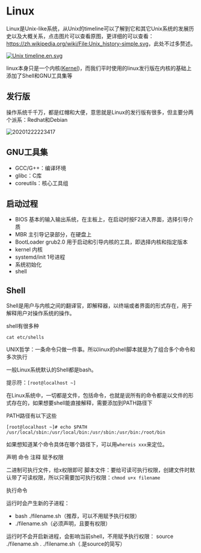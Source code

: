 # Linux

Linux是Unix-like系统，从Unix的timeline可以了解到它和其它Unix系统的发展历史以及大概关系，点击图片可以查看原图，更详细的可以查看：<https://zh.wikipedia.org/wiki/File:Unix_history-simple.svg>，此处不过多赘述。

<a href="https://commons.wikimedia.org/wiki/File:Unix_timeline.en.svg#/media/File:Unix_timeline.en.svg" target="_blank"><img src="https://upload.wikimedia.org/wikipedia/commons/thumb/c/cd/Unix_timeline.en.svg/1200px-Unix_timeline.en.svg.png" alt="Unix timeline.en.svg"></a>

linux本身只是一个内核([Kernel](https://www.kernel.org/))，而我们平时使用的linux发行版在内核的基础上添加了Shell和GNU工具集等

## 发行版

操作系统千千万，都是红帽和大便，意思就是Linux的发行版有很多，但主要分两个派系：Redhat和Debian

![20201222223417](http://image.zuoright.com/20201222223417.png)

## GNU工具集

- GCC/G++：编译环境
- glibc：C库
- coreutils：核心工具组

## 启动过程

- BIOS 基本的输入输出系统，在主板上，在启动时按F2进入界面，选择引导介质
- MBR 主引导记录部分，在硬盘上
- BootLoader grub2.0 用于启动和引导内核的工具，即选择内核和指定版本
- kernel 内核
- systemd/init 1号进程
- 系统初始化
- shell

## Shell

Shell是用户与内核之间的翻译官，即解释器，以终端或者界面的形式存在，用于解释用户对操作系统的操作。

shell有很多种

```shell
cat etc/shells
```

UNIX哲学：一条命令只做一件事。所以linux的shell脚本就是为了组合多个命令和多次执行

一般Linux系统默认的Shell都是bash。

提示符：`[root@localhost ~]`

在Linux系统中，一切都是文件，包括命令，也就是说所有的命令都是以文件的形式存在的，如果想要shell能直接解释，需要添加到PATH路径下

PATH路径有以下这些

```shell
[root@localhost ~]# echo $PATH
/usr/local/sbin:/usr/local/bin:/usr/sbin:/usr/bin:/root/bin
```

如果想知道某个命令具体在哪个路径下，可以用`whereis xxx`来定位。

声明
命令
注释
赋予权限

二进制可执行文件，给x权限即可
脚本文件：要给可读可执行权限，创建文件时默认带了可读权限，所以只需要加可执行权限：`chmod u+x filename`

执行命令

运行时会产生新的子进程：
- bash ./filename.sh（推荐，可以不用赋予执行权限）
- ./filename.sh（必须声明，且要有权限）

运行时不会开启新进程，会影响当前shell，不用赋予执行权限：
source ./filename.sh
. ./filename.sh（.是source的简写）